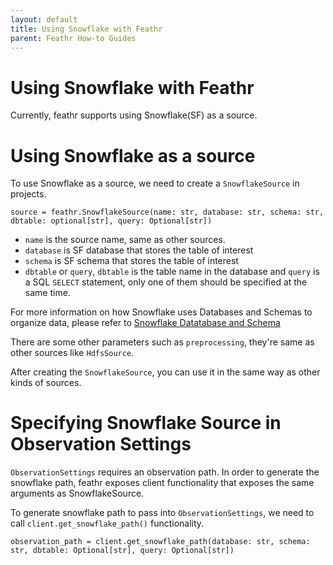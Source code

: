 ```yaml
---
layout: default
title: Using Snowflake with Feathr
parent: Feathr How-to Guides
---
```


# Using Snowflake with Feathr

Currently, feathr supports using Snowflake(SF) as a source.

# Using Snowflake as a source

To use Snowflake as a source, we need to create a `SnowflakeSource` in projects.

```
source = feathr.SnowflakeSource(name: str, database: str, schema: str, dbtable: optional[str], query: Optional[str])
```

* `name` is the source name, same as other sources.
* `database` is SF database that stores the table of interest
* `schema` is SF schema that stores the table of interest
* `dbtable` or `query`, `dbtable` is the table name in the database and `query` is a SQL `SELECT` statement, only one of them should be specified at the same time.

For more information on how Snowflake uses Databases and Schemas to organize data, please refer to [Snowflake Datatabase and Schema](https://docs.snowflake.com/en/sql-reference/ddl-database.html)

There are some other parameters such as `preprocessing`, they're same as other sources like `HdfsSource`.

After creating the `SnowflakeSource`, you can use it in the same way as other kinds of sources.

# Specifying Snowflake Source in Observation Settings

`ObservationSettings` requires an observation path. In order to generate the snowflake path, feathr exposes client functionality that exposes the same arguments as SnowflakeSource. 

To generate snowflake path to pass into `ObservationSettings`, we need to call `client.get_snowflake_path()` functionality.

```
observation_path = client.get_snowflake_path(database: str, schema: str, dbtable: Optional[str], query: Optional[str])
```
